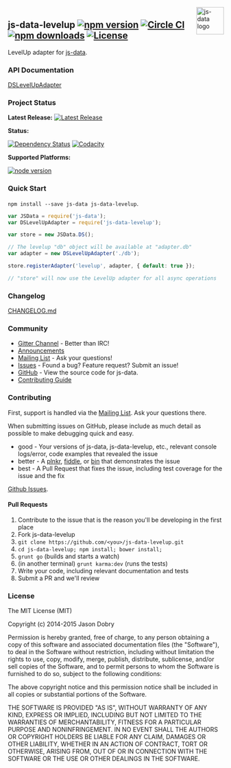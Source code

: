 <img src="https://raw.githubusercontent.com/js-data/js-data/master/js-data.png" alt="js-data logo" title="js-data" align="right" width="64" height="64" />

## js-data-levelup [![npm version](https://img.shields.io/npm/v/js-data-levelup.svg?style=flat-square)](https://www.npmjs.org/package/js-data-levelup) [![Circle CI](https://img.shields.io/circleci/project/js-data/js-data-levelup/master.svg?style=flat-square)](https://circleci.com/gh/js-data/js-data-levelup/tree/master) [![npm downloads](https://img.shields.io/npm/dm/js-data-levelup.svg?style=flat-square)](https://www.npmjs.org/package/js-data-levelup) [![License](https://img.shields.io/badge/license-MIT-blue.svg?style=flat-square)](https://github.com/js-data/js-data-levelup/blob/master/LICENSE)

LevelUp adapter for [js-data](http://www.js-data.io/).

### API Documentation
[DSLevelUpAdapter](http://www.js-data.io/docs/dslevelupadapter)

### Project Status

__Latest Release:__ [![Latest Release](https://img.shields.io/github/release/js-data/js-data-levelup.svg?style=flat-square)](https://github.com/js-data/js-data-levelup/releases)

__Status:__

[![Dependency Status](https://img.shields.io/gemnasium/js-data/js-data-levelup.svg?style=flat-square)](https://gemnasium.com/js-data/js-data-levelup) [![Codacity](https://img.shields.io/codacy/63970b885dd74a8dbdb67084ac7017ba.svg?style=flat-square)](https://www.codacy.com/public/jasondobry/js-data-levelup/dashboard)

__Supported Platforms:__

[![node version](https://img.shields.io/badge/Node-0.10%2B-green.svg?style=flat-square)](https://github.com/js-data/js-data)

### Quick Start
`npm install --save js-data js-data-levelup`.

```js
var JSData = require('js-data');
var DSLevelUpAdapter = require('js-data-levelup');

var store = new JSData.DS();

// The levelup "db" object will be available at "adapter.db"
var adapter = new DSLevelUpAdapter('./db');

store.registerAdapter('levelup', adapter, { default: true });

// "store" will now use the LevelUp adapter for all async operations
```

### Changelog
[CHANGELOG.md](https://github.com/js-data/js-data-levelup/blob/master/CHANGELOG.md)

### Community
- [Gitter Channel](https://gitter.im/js-data/js-data) - Better than IRC!
- [Announcements](http://www.js-data.io/blog)
- [Mailing List](https://groups.io/org/groupsio/jsdata) - Ask your questions!
- [Issues](https://github.com/js-data/js-data-levelup/issues) - Found a bug? Feature request? Submit an issue!
- [GitHub](https://github.com/js-data/js-data-levelup) - View the source code for js-data.
- [Contributing Guide](https://github.com/js-data/js-data-levelup/blob/master/CONTRIBUTING.md)

### Contributing

First, support is handled via the [Mailing List](https://groups.io/org/groupsio/jsdata). Ask your questions there.

When submitting issues on GitHub, please include as much detail as possible to make debugging quick and easy.

- good - Your versions of js-data, js-data-levelup, etc., relevant console logs/error, code examples that revealed the issue
- better - A [plnkr](http://plnkr.co/), [fiddle](http://jsfiddle.net/), or [bin](http://jsbin.com/?html,output) that demonstrates the issue
- best - A Pull Request that fixes the issue, including test coverage for the issue and the fix

[Github Issues](https://github.com/js-data/js-data-levelup/issues).

#### Pull Requests

1. Contribute to the issue that is the reason you'll be developing in the first place
1. Fork js-data-levelup
1. `git clone https://github.com/<you>/js-data-levelup.git`
1. `cd js-data-levelup; npm install; bower install;`
1. `grunt go` (builds and starts a watch)
1. (in another terminal) `grunt karma:dev` (runs the tests)
1. Write your code, including relevant documentation and tests
1. Submit a PR and we'll review

### License

The MIT License (MIT)

Copyright (c) 2014-2015 Jason Dobry

Permission is hereby granted, free of charge, to any person obtaining a copy
of this software and associated documentation files (the "Software"), to deal
in the Software without restriction, including without limitation the rights
to use, copy, modify, merge, publish, distribute, sublicense, and/or sell
copies of the Software, and to permit persons to whom the Software is
furnished to do so, subject to the following conditions:

The above copyright notice and this permission notice shall be included in all
copies or substantial portions of the Software.

THE SOFTWARE IS PROVIDED "AS IS", WITHOUT WARRANTY OF ANY KIND, EXPRESS OR
IMPLIED, INCLUDING BUT NOT LIMITED TO THE WARRANTIES OF MERCHANTABILITY,
FITNESS FOR A PARTICULAR PURPOSE AND NONINFRINGEMENT. IN NO EVENT SHALL THE
AUTHORS OR COPYRIGHT HOLDERS BE LIABLE FOR ANY CLAIM, DAMAGES OR OTHER
LIABILITY, WHETHER IN AN ACTION OF CONTRACT, TORT OR OTHERWISE, ARISING FROM,
OUT OF OR IN CONNECTION WITH THE SOFTWARE OR THE USE OR OTHER DEALINGS IN THE
SOFTWARE.
